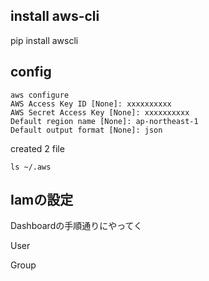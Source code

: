 
## install aws-cli

pip install awscli

## config

```
aws configure
AWS Access Key ID [None]: xxxxxxxxxx
AWS Secret Access Key [None]: xxxxxxxxxx
Default region name [None]: ap-northeast-1
Default output format [None]: json
```

created 2 file

`ls ~/.aws`

## Iamの設定

Dashboardの手順通りにやってく

User

Group
